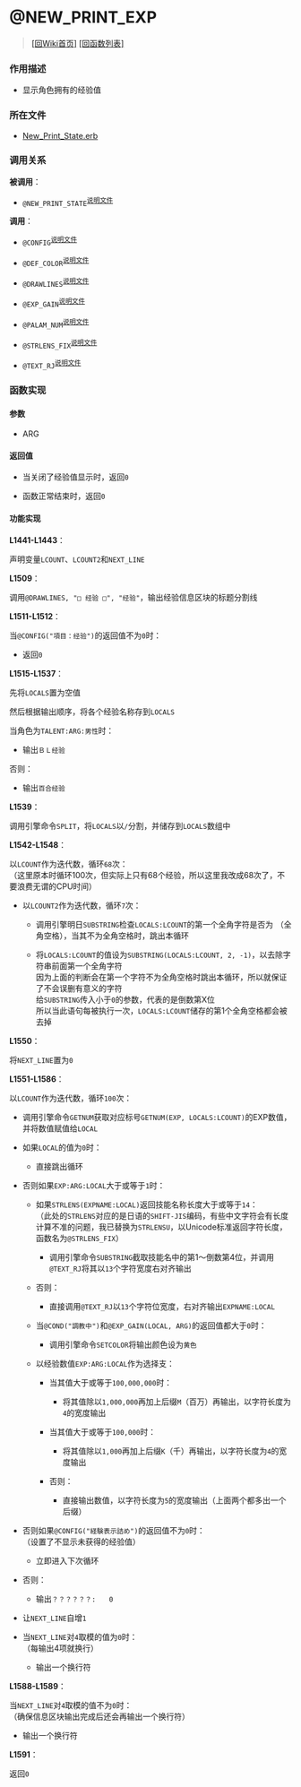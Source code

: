 ﻿# @NEW_PRINT_EXP

> [\[回Wiki首页\]](/Wiki) [\[回函数列表\]](/Wiki/erasqn_wiki/function/README.md)

### 作用描述

+ 显示角色拥有的经验值

### 所在文件

+ [New_Print_State.erb](/ERB/SHOP/New_Print_State.erb#L1503-L1591)

### 调用关系

**被调用**：

+ `@NEW_PRINT_STATE`<sup>[说明文件](/Wiki/erasqn_wiki/function/n/new_print_state.md)</sup>

**调用**：

+ `@CONFIG`<sup>[说明文件](/Wiki/erasqn_wiki/function/c/config.md)</sup>

+ `@DEF_COLOR`<sup>[说明文件](/Wiki/erasqn_wiki/function/d/def_color.md)</sup>

+ `@DRAWLINES`<sup>[说明文件](/Wiki/erasqn_wiki/function/d/drawlines.md)</sup>

+ `@EXP_GAIN`<sup>[说明文件](/Wiki/erasqn_wiki/function/e/exp_gain.md)</sup>

+ `@PALAM_NUM`<sup>[说明文件](/Wiki/erasqn_wiki/function/p/palam_num.md)</sup>

+ `@STRLENS_FIX`<sup>[说明文件](/Wiki/erasqn_wiki/function/s/strlens.md)</sup>

+ `@TEXT_RJ`<sup>[说明文件](/Wiki/erasqn_wiki/function/t/text_rj.md)</sup>

### 函数实现

#### 参数

+ ARG

#### 返回值

+ 当关闭了经验值显示时，返回`0`

+ 函数正常结束时，返回`0`

#### 功能实现

**L1441-L1443**：

声明变量`LCOUNT`、`LCOUNT2`和`NEXT_LINE`

**L1509**：

调用`@DRAWLINES, "□ 经验 □", "经验"`，输出经验信息区块的标题分割线

**L1511-L1512**：

当`@CONFIG("項目：经验")`的返回值不为`0`时：

  + 返回`0`

**L1515-L1537**：

先将`LOCALS`置为空值

然后根据输出顺序，将各个经验名称存到`LOCALS`

当角色为`TALENT:ARG:男性`时：

  + 输出`ＢＬ经验`

否则：

  + 输出`百合经验`

**L1539**：

调用引擎命令`SPLIT`，将`LOCALS`以`/`分割，并储存到`LOCALS`数组中

**L1542-L1548**：

以`LCOUNT`作为迭代数，循环`68`次：<br/>（这里原本时循环100次，但实际上只有68个经验，所以这里我改成68次了，不要浪费无谓的CPU时间）

  + 以`LCOUNT2`作为迭代数，循环`7`次：

    + 调用引擎明日`SUBSTRING`检查`LOCALS:LCOUNT`的第一个全角字符是否为`　`（全角空格），当其不为全角空格时，跳出本循环

    + 将`LOCALS:LCOUNT`的值设为`SUBSTRING(LOCALS:LCOUNT, 2, -1)`，以去除字符串前面第一个全角字符<br/>因为上面的判断会在第一个字符不为全角空格时跳出本循环，所以就保证了不会误删有意义的字符<br/>给`SUBSTRING`传入小于`0`的参数，代表的是倒数第X位<br/>所以当此语句每被执行一次，`LOCALS:LCOUNT`储存的第1个全角空格都会被去掉

**L1550**：

将`NEXT_LINE`置为`0`

**L1551-L1586**：

以`LCOUNT`作为迭代数，循环`100`次：

  + 调用引擎命令`GETNUM`获取对应标号`GETNUM(EXP, LOCALS:LCOUNT)`的EXP数值，并将数值赋值给`LOCAL`

  + 如果`LOCAL`的值为`0`时：

    + 直接跳出循环

  + 否则如果`EXP:ARG:LOCAL`大于或等于`1`时：

    + 如果`STRLENS(EXPNAME:LOCAL)`返回技能名称长度大于或等于`14`：<br/>（此处的`STRLENS`对应的是日语的`SHIFT-JIS`编码，有些中文字符会有长度计算不准的问题，我已替换为`STRLENSU`，以Unicode标准返回字符长度，函数名为`@STRLENS_FIX`）

      + 调用引擎命令`SUBSTRING`截取技能名中的第1～倒数第4位，并调用`@TEXT_RJ`将其以`13`个字符宽度右对齐输出

    + 否则：

      + 直接调用`@TEXT_RJ`以`13`个字符位宽度，右对齐输出`EXPNAME:LOCAL`

    + 当`@COND("調教中")`和`@EXP_GAIN(LOCAL, ARG)`的返回值都大于`0`时：

      + 调用引擎命令`SETCOLOR`将输出颜色设为`黄色`

    + 以经验数值`EXP:ARG:LOCAL`作为选择支：

      + 当其值大于或等于`100,000,000`时：

        + 将其值除以`1,000,000`再加上后缀`M`（百万）再输出，以字符长度为`4`的宽度输出

      + 当其值大于或等于`100,000`时：

        + 将其值除以`1,000`再加上后缀`K`（千）再输出，以字符长度为`4`的宽度输出

      + 否则：

        + 直接输出数值，以字符长度为`5`的宽度输出（上面两个都多出一个后缀）

  + 否则如果`@CONFIG("経験表示詰め")`的返回值不为`0`时：<br/>（设置了不显示未获得的经验值）

    + 立即进入下次循环

  + 否则：

    + 输出`？？？？？？:　　0`

  + 让`NEXT_LINE`自增`1`

  + 当`NEXT_LINE`对`4`取模的值为`0`时：<br/>（每输出4项就换行）

    + 输出一个换行符

**L1588-L1589**：

当`NEXT_LINE`对`4`取模的值不为`0`时：<br/>（确保信息区块输出完成后还会再输出一个换行符）

  + 输出一个换行符

**L1591**：

返回`0`
